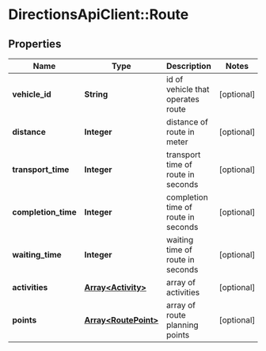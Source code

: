 # DirectionsApiClient::Route

## Properties
Name | Type | Description | Notes
------------ | ------------- | ------------- | -------------
**vehicle_id** | **String** | id of vehicle that operates route | [optional] 
**distance** | **Integer** | distance of route in meter | [optional] 
**transport_time** | **Integer** | transport time of route in seconds | [optional] 
**completion_time** | **Integer** | completion time of route in seconds | [optional] 
**waiting_time** | **Integer** | waiting time of route in seconds | [optional] 
**activities** | [**Array&lt;Activity&gt;**](Activity.md) | array of activities | [optional] 
**points** | [**Array&lt;RoutePoint&gt;**](RoutePoint.md) | array of route planning points | [optional] 


